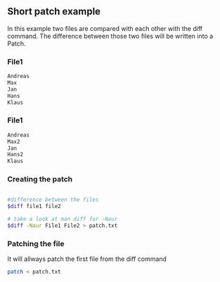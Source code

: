## Short patch example

In this example two files are compared with each other with the diff command.
The difference between those two files will be written into a Patch.

### File1
```sh
Andreas
Max
Jan
Hans
Klaus
```

### File1
```sh
Andreas
Max2
Jan
Hans2
Klaus
```


### Creating the patch
```sh

#difference between the files
$diff file1 file2    

# take a look at man diff for -Naur
$diff -Naur File1 File2 > patch.txt  
```


### Patching the file
It will allways patch the first file from the diff command

```sh
patch < patch.txt
```
